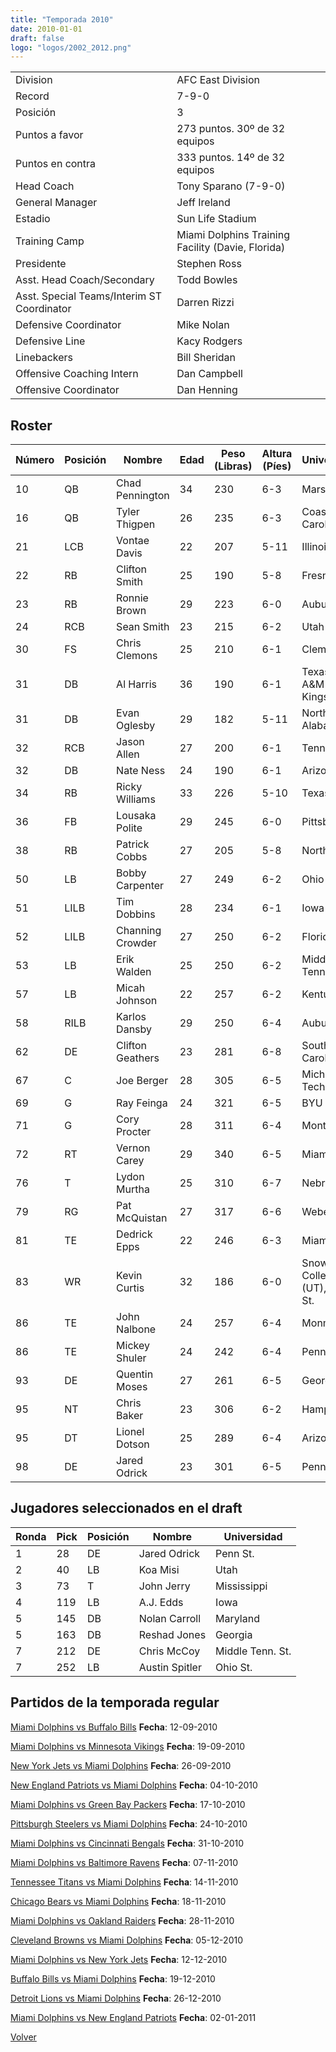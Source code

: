 ```yaml
---
title: "Temporada 2010"
date: 2010-01-01
draft: false
logo: "logos/2002_2012.png"
---
```


|                      |                      |
|-------------------------|---------------------------|
| Division               | AFC East Division            |
| Record                 | 7-9-0              |
| Posición               | 3            |
| Puntos a favor         | 273 puntos. 30º de 32 equipos           |
| Puntos en contra       | 333 puntos. 14º de 32 equipos       |
| Head Coach             | Tony Sparano (7-9-0)               |
| General Manager        | Jeff Ireland      |
| Estadio                | Sun Life Stadium             |
| Training Camp          | Miami Dolphins Training Facility (Davie, Florida)        |
| Presidente | Stephen Ross |
| Asst. Head Coach/Secondary | Todd Bowles |
| Asst. Special Teams/Interim ST Coordinator | Darren Rizzi |
| Defensive Coordinator | Mike Nolan |
| Defensive Line | Kacy Rodgers |
| Linebackers | Bill Sheridan |
| Offensive Coaching Intern | Dan Campbell |
| Offensive Coordinator | Dan Henning |


## Roster

| Número | Posición | Nombre           | Edad | Peso (Libras) | Altura (Píes) | Universidad          |
|--------|----------|------------------|------|---------------|---------------|----------------------|
| 10 | QB | Chad Pennington | 34 | 230 | 6-3 | Marshall |
| 16 | QB | Tyler Thigpen | 26 | 235 | 6-3 | Coastal Carolina |
| 21 | LCB | Vontae Davis | 22 | 207 | 5-11 | Illinois |
| 22 | RB | Clifton Smith | 25 | 190 | 5-8 | Fresno St. |
| 23 | RB | Ronnie Brown | 29 | 223 | 6-0 | Auburn |
| 24 | RCB | Sean Smith | 23 | 215 | 6-2 | Utah |
| 30 | FS | Chris Clemons | 25 | 210 | 6-1 | Clemson |
| 31 | DB | Al Harris | 36 | 190 | 6-1 | Texas A&M-Kingsville |
| 31 | DB | Evan Oglesby | 29 | 182 | 5-11 | North Alabama |
| 32 | RCB | Jason Allen | 27 | 200 | 6-1 | Tennessee |
| 32 | DB | Nate Ness | 24 | 190 | 6-1 | Arizona |
| 34 | RB | Ricky Williams | 33 | 226 | 5-10 | Texas |
| 36 | FB | Lousaka Polite | 29 | 245 | 6-0 | Pittsburgh |
| 38 | RB | Patrick Cobbs | 27 | 205 | 5-8 | North Texas |
| 50 | LB | Bobby Carpenter | 27 | 249 | 6-2 | Ohio St. |
| 51 | LILB | Tim Dobbins | 28 | 234 | 6-1 | Iowa St. |
| 52 | LILB | Channing Crowder | 27 | 250 | 6-2 | Florida |
| 53 | LB | Erik Walden | 25 | 250 | 6-2 | Middle Tenn. St. |
| 57 | LB | Micah Johnson | 22 | 257 | 6-2 | Kentucky |
| 58 | RILB | Karlos Dansby | 29 | 250 | 6-4 | Auburn |
| 62 | DE | Clifton Geathers | 23 | 281 | 6-8 | South Carolina |
| 67 | C | Joe Berger | 28 | 305 | 6-5 | Michigan Tech |
| 69 | G | Ray Feinga | 24 | 321 | 6-5 | BYU |
| 71 | G | Cory Procter | 28 | 311 | 6-4 | Montana |
| 72 | RT | Vernon Carey | 29 | 340 | 6-5 | Miami (FL) |
| 76 | T | Lydon Murtha | 25 | 310 | 6-7 | Nebraska |
| 79 | RG | Pat McQuistan | 27 | 317 | 6-6 | Weber St. |
| 81 | TE | Dedrick Epps | 22 | 246 | 6-3 | Miami (FL) |
| 83 | WR | Kevin Curtis | 32 | 186 | 6-0 | Snow College (UT),Utah St. |
| 86 | TE | John Nalbone | 24 | 257 | 6-4 | Monmouth |
| 86 | TE | Mickey Shuler | 24 | 242 | 6-4 | Penn St. |
| 93 | DE | Quentin Moses | 27 | 261 | 6-5 | Georgia |
| 95 | NT | Chris Baker | 23 | 306 | 6-2 | Hampton |
| 95 | DT | Lionel Dotson | 25 | 289 | 6-4 | Arizona |
| 98 | DE | Jared Odrick | 23 | 301 | 6-5 | Penn St. |


## Jugadores seleccionados en el draft

| Ronda | Pick | Posición | Nombre           | Universidad          |
|-------|------|----------|------------------|----------------------|
| 1 | 28 | DE | Jared Odrick | Penn St. |
| 2 | 40 | LB | Koa Misi | Utah |
| 3 | 73 | T | John Jerry | Mississippi |
| 4 | 119 | LB | A.J. Edds | Iowa |
| 5 | 145 | DB | Nolan Carroll | Maryland |
| 5 | 163 | DB | Reshad Jones | Georgia |
| 7 | 212 | DE | Chris McCoy | Middle Tenn. St. |
| 7 | 252 | LB | Austin Spitler | Ohio St. |


## Partidos de la temporada regular

[Miami Dolphins vs Buffalo Bills](/historia/partidos/mia-buf-20100912) **Fecha**: 12-09-2010

[Miami Dolphins vs Minnesota Vikings](/historia/partidos/mia-min-20100919) **Fecha**: 19-09-2010

[New York Jets vs Miami Dolphins](/historia/partidos/nyj-mia-20100926) **Fecha**: 26-09-2010

[New England Patriots vs Miami Dolphins](/historia/partidos/ne-mia-20101004) **Fecha**: 04-10-2010

[Miami Dolphins vs Green Bay Packers](/historia/partidos/mia-gb-20101017) **Fecha**: 17-10-2010

[Pittsburgh Steelers vs Miami Dolphins](/historia/partidos/pit-mia-20101024) **Fecha**: 24-10-2010

[Miami Dolphins vs Cincinnati Bengals](/historia/partidos/mia-cin-20101031) **Fecha**: 31-10-2010

[Miami Dolphins vs Baltimore Ravens](/historia/partidos/mia-bal-20101107) **Fecha**: 07-11-2010

[Tennessee Titans vs Miami Dolphins](/historia/partidos/ten-mia-20101114) **Fecha**: 14-11-2010

[Chicago Bears vs Miami Dolphins](/historia/partidos/chi-mia-20101118) **Fecha**: 18-11-2010

[Miami Dolphins vs Oakland Raiders](/historia/partidos/mia-oak-20101128) **Fecha**: 28-11-2010

[Cleveland Browns vs Miami Dolphins](/historia/partidos/cle-mia-20101205) **Fecha**: 05-12-2010

[Miami Dolphins vs New York Jets](/historia/partidos/mia-nyj-20101212) **Fecha**: 12-12-2010

[Buffalo Bills vs Miami Dolphins](/historia/partidos/buf-mia-20101219) **Fecha**: 19-12-2010

[Detroit Lions vs Miami Dolphins](/historia/partidos/det-mia-20101226) **Fecha**: 26-12-2010

[Miami Dolphins vs New England Patriots](/historia/partidos/mia-ne-20110102) **Fecha**: 02-01-2011





[Volver](/historia)